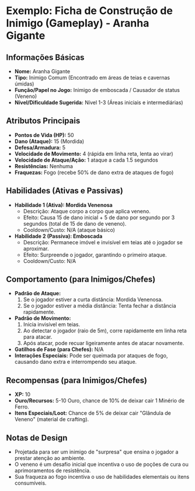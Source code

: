 # Exemplo: Ficha de Construção de Inimigo (Gameplay) - Aranha Gigante

## Informações Básicas
*   **Nome:** Aranha Gigante
*   **Tipo:** Inimigo Comum (Encontrado em áreas de teias e cavernas úmidas)
*   **Função/Papel no Jogo:** Inimigo de emboscada / Causador de status (Veneno)
*   **Nível/Dificuldade Sugerida:** Nível 1-3 (Áreas iniciais e intermediárias)

## Atributos Principais
*   **Pontos de Vida (HP):** 50
*   **Dano (Ataque):** 15 (Mordida)
*   **Defesa/Armadura:** 5
*   **Velocidade de Movimento:** 4 (rápida em linha reta, lenta ao virar)
*   **Velocidade de Ataque/Ação:** 1 ataque a cada 1.5 segundos
*   **Resistências:** Nenhuma
*   **Fraquezas:** Fogo (recebe 50% de dano extra de ataques de fogo)

## Habilidades (Ativas e Passivas)
*   **Habilidade 1 (Ativa): Mordida Venenosa**
    *   Descrição: Ataque corpo a corpo que aplica veneno.
    *   Efeito: Causa 15 de dano inicial + 5 de dano por segundo por 3 segundos (total de 15 de dano de veneno).
    *   Cooldown/Custo: N/A (ataque básico)
*   **Habilidade 2 (Passiva): Emboscada**
    *   Descrição: Permanece imóvel e invisível em teias até o jogador se aproximar.
    *   Efeito: Surpreende o jogador, garantindo o primeiro ataque.
    *   Cooldown/Custo: N/A

## Comportamento (para Inimigos/Chefes)
*   **Padrão de Ataque:**
    1.  Se o jogador estiver a curta distância: Mordida Venenosa.
    2.  Se o jogador estiver a média distância: Tenta fechar a distância rapidamente.
*   **Padrão de Movimento:**
    1.  Inicia invisível em teias.
    2.  Ao detectar o jogador (raio de 5m), corre rapidamente em linha reta para atacar.
    3.  Após atacar, pode recuar ligeiramente antes de atacar novamente.
*   **Gatilhos de Fase (para Chefes):** N/A
*   **Interações Especiais:** Pode ser queimada por ataques de fogo, causando dano extra e interrompendo seu ataque.

## Recompensas (para Inimigos/Chefes)
*   **XP:** 10
*   **Ouro/Recursos:** 5-10 Ouro, chance de 10% de deixar cair 1 Minério de Ferro.
*   **Itens Especiais/Loot:** Chance de 5% de deixar cair "Glândula de Veneno" (material de crafting).

## Notas de Design
*   Projetada para ser um inimigo de "surpresa" que ensina o jogador a prestar atenção ao ambiente.
*   O veneno é um desafio inicial que incentiva o uso de poções de cura ou aprimoramentos de resistência.
*   Sua fraqueza ao fogo incentiva o uso de habilidades elementais ou itens consumíveis.
